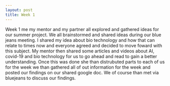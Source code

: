 ```yaml
---
layout: post
title: Week 1
---
```


Week 1 me my mentor and my partner all explored and gathered ideas for our summer project. We all brainstormed and shared ideas during our blue jeans meeting. I shared my idea about bio technology and how that can relate to times now and everyone agreed and decided to move foward with this subject. My mentor then shared some articles and videos about AI, covid-19 and bio technology for us to go ahead and read to gain a better understanding. Once this was done she than distrubuted parts to each of us for the week we than gathered all of out information for the week and posted our findings on our shared google doc. We of course than met via bluejeans to discuss our findings.
